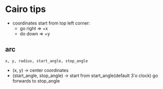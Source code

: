 # Cairo tips

- coordinates start from top left corner:
  - go right => +x
  - do down => +y

## arc

```
x, y, radius, start_angle, stop_angle
```

- (x, y) -> center coordinates
- (start_angle, stop_angle) -> start from start_angle(default 3'o clock) go forwards to stop_angle
